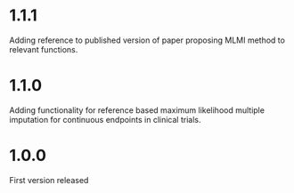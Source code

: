 # 1.1.1
Adding reference to published version of paper proposing MLMI method to relevant functions.

# 1.1.0
Adding functionality for reference based maximum likelihood multiple imputation for continuous endpoints in clinical trials.

# 1.0.0
First version released
